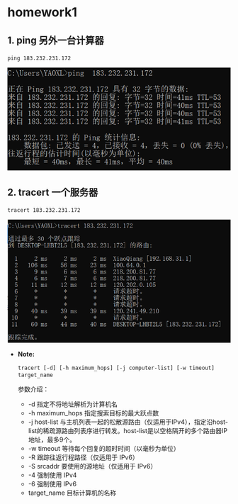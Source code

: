 # homework1

## 1. ping 另外一台计算器

`ping 183.232.231.172`

![ping baidu](https://github.com/Deerxl/Computer-Networking-Homework-and-Resource/blob/master/%E4%BD%9C%E4%B8%9A-%E7%BD%91%E7%BB%9C%E5%8F%8A%E5%88%86%E5%B8%83%E5%BC%8F/homework1/resource/ping_baidu.png?raw=true)

## 2. tracert 一个服务器

`tracert 183.232.231.172`

![tracert baidu](https://github.com/Deerxl/Computer-Networking-Homework-and-Resource/blob/master/%E4%BD%9C%E4%B8%9A-%E7%BD%91%E7%BB%9C%E5%8F%8A%E5%88%86%E5%B8%83%E5%BC%8F/homework1/resource/tracert_baidu.png?raw=true)

* **Note:**

  ```
  tracert [-d] [-h maximum_hops] [-j computer-list] [-w timeout] target_name
  ```

  参数介绍：

  * -d 指定不将地址解析为计算机名
  * -h maximum_hops 指定搜索目标的最大跃点数
  * -j host-list 与主机列表一起的松散源路由（仅适用于IPv4），指定沿host-list的稀疏源路由列表序进行转发。host-list是以空格隔开的多个路由器IP地址，最多9个。
  * -w timeout 等待每个回复的超时时间（以毫秒为单位）
  * -R 跟踪往返行程路径（仅适用于 IPv6）
  * -S srcaddr 要使用的源地址（仅适用于 IPv6）
  * -4 强制使用 IPv4
  * -6 强制使用 IPv6
  * target_name 目标计算机的名称

